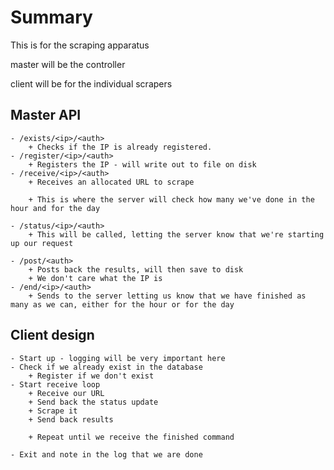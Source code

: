 # Summary
This is for the scraping apparatus 

master will be the controller

client will be for the individual scrapers

## Master API
	- /exists/<ip>/<auth>
		+ Checks if the IP is already registered.
	- /register/<ip>/<auth>
		+ Registers the IP - will write out to file on disk
	- /receive/<ip>/<auth>
		+ Receives an allocated URL to scrape

		+ This is where the server will check how many we've done in the hour and for the day

	- /status/<ip>/<auth> 
		+ This will be called, letting the server know that we're starting up our request

	- /post/<auth>
		+ Posts back the results, will then save to disk
		+ We don't care what the IP is
	- /end/<ip>/<auth>
		+ Sends to the server letting us know that we have finished as many as we can, either for the hour or for the day

## Client design
	- Start up - logging will be very important here
	- Check if we already exist in the database 
		+ Register if we don't exist
	- Start receive loop
		+ Receive our URL
		+ Send back the status update
		+ Scrape it
		+ Send back results

		+ Repeat until we receive the finished command

	- Exit and note in the log that we are done
